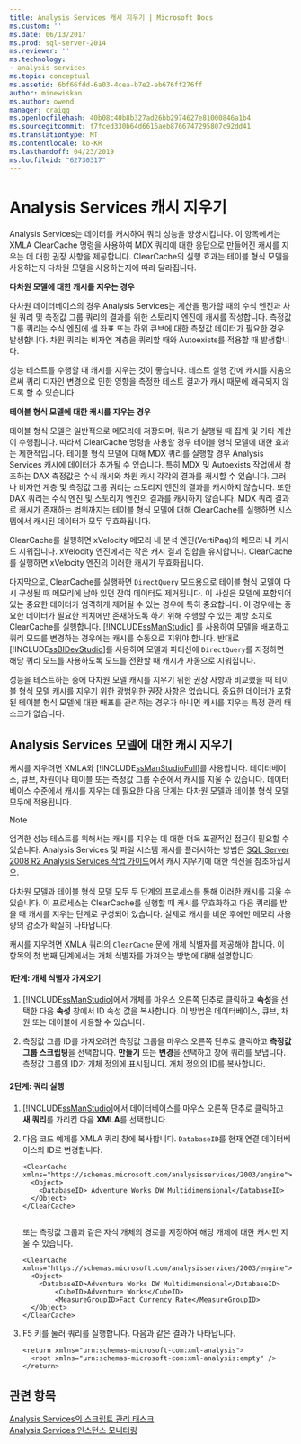 ```yaml
---
title: Analysis Services 캐시 지우기 | Microsoft Docs
ms.custom: ''
ms.date: 06/13/2017
ms.prod: sql-server-2014
ms.reviewer: ''
ms.technology:
- analysis-services
ms.topic: conceptual
ms.assetid: 6bf66fdd-6a03-4cea-b7e2-eb676ff276ff
author: minewiskan
ms.author: owend
manager: craigg
ms.openlocfilehash: 40b08c40b8b327ad26bb2974627e81000846a1b4
ms.sourcegitcommit: f7fced330b64d6616aeb8766747295807c92dd41
ms.translationtype: MT
ms.contentlocale: ko-KR
ms.lasthandoff: 04/23/2019
ms.locfileid: "62730317"
---
```

# <a name="clear-the-analysis-services-caches"></a>Analysis Services 캐시 지우기
  Analysis Services는 데이터를 캐시하여 쿼리 성능을 향상시킵니다. 이 항목에서는 XMLA ClearCache 명령을 사용하여 MDX 쿼리에 대한 응답으로 만들어진 캐시를 지우는 데 대한 권장 사항을 제공합니다. ClearCache의 실행 효과는 테이블 형식 모델을 사용하는지 다차원 모델을 사용하는지에 따라 달라집니다.  
  
 **다차원 모델에 대한 캐시를 지우는 경우**  
  
 다차원 데이터베이스의 경우 Analysis Services는 계산을 평가할 때의 수식 엔진과 차원 쿼리 및 측정값 그룹 쿼리의 결과를 위한 스토리지 엔진에 캐시를 작성합니다. 측정값 그룹 쿼리는 수식 엔진에 셀 좌표 또는 하위 큐브에 대한 측정값 데이터가 필요한 경우 발생합니다. 차원 쿼리는 비자연 계층을 쿼리할 때와 Autoexists를 적용할 때 발생합니다.  
  
 성능 테스트를 수행할 때 캐시를 지우는 것이 좋습니다. 테스트 실행 간에 캐시를 지움으로써 쿼리 디자인 변경으로 인한 영향을 측정한 테스트 결과가 캐시 때문에 왜곡되지 않도록 할 수 있습니다.  
  
 **테이블 형식 모델에 대한 캐시를 지우는 경우**  
  
 테이블 형식 모델은 일반적으로 메모리에 저장되며, 쿼리가 실행될 때 집계 및 기타 계산이 수행됩니다. 따라서 ClearCache 명령을 사용할 경우 테이블 형식 모델에 대한 효과는 제한적입니다. 테이블 형식 모델에 대해 MDX 쿼리를 실행할 경우 Analysis Services 캐시에 데이터가 추가될 수 있습니다. 특히 MDX 및 Autoexists 작업에서 참조하는 DAX 측정값은 수식 캐시와 차원 캐시 각각의 결과를 캐시할 수 있습니다. 그러나 비자연 계층 및 측정값 그룹 쿼리는 스토리지 엔진의 결과를 캐시하지 않습니다. 또한 DAX 쿼리는 수식 엔진 및 스토리지 엔진의 결과를 캐시하지 않습니다. MDX 쿼리 결과로 캐시가 존재하는 범위까지는 테이블 형식 모델에 대해 ClearCache를 실행하면 시스템에서 캐시된 데이터가 모두 무효화됩니다.  
  
 ClearCache를 실행하면 xVelocity 메모리 내 분석 엔진(VertiPaq)의 메모리 내 캐시도 지워집니다. xVelocity 엔진에서는 작은 캐시 결과 집합을 유지합니다. ClearCache를 실행하면 xVelocity 엔진의 이러한 캐시가 무효화됩니다.  
  
 마지막으로, ClearCache를 실행하면 `DirectQuery` 모드용으로 테이블 형식 모델이 다시 구성될 때 메모리에 남아 있던 잔여 데이터도 제거됩니다. 이 사실은 모델에 포함되어 있는 중요한 데이터가 엄격하게 제어될 수 있는 경우에 특히 중요합니다. 이 경우에는 중요한 데이터가 필요한 위치에만 존재하도록 하기 위해 수행할 수 있는 예방 조치로 ClearCache를 실행합니다. [!INCLUDE[ssManStudio](../../includes/ssmanstudio-md.md)] 를 사용하여 모델을 배포하고 쿼리 모드를 변경하는 경우에는 캐시를 수동으로 지워야 합니다. 반대로 [!INCLUDE[ssBIDevStudio](../../includes/ssbidevstudio-md.md)]를 사용하여 모델과 파티션에 `DirectQuery`를 지정하면 해당 쿼리 모드를 사용하도록 모드를 전환할 때 캐시가 자동으로 지워집니다.  
  
 성능을 테스트하는 중에 다차원 모델 캐시를 지우기 위한 권장 사항과 비교했을 때 테이블 형식 모델 캐시를 지우기 위한 광범위한 권장 사항은 없습니다. 중요한 데이터가 포함된 테이블 형식 모델에 대한 배포를 관리하는 경우가 아니면 캐시를 지우는 특정 관리 태스크가 없습니다.  
  
## <a name="clear-the-cache-for-analysis-services-models"></a>Analysis Services 모델에 대한 캐시 지우기  
 캐시를 지우려면 XMLA와 [!INCLUDE[ssManStudioFull](../../includes/ssmanstudiofull-md.md)]를 사용합니다. 데이터베이스, 큐브, 차원이나 테이블 또는 측정값 그룹 수준에서 캐시를 지울 수 있습니다. 데이터베이스 수준에서 캐시를 지우는 데 필요한 다음 단계는 다차원 모델과 테이블 형식 모델 모두에 적용됩니다.  
  
> [!NOTE]  
>  엄격한 성능 테스트를 위해서는 캐시를 지우는 데 대한 더욱 포괄적인 접근이 필요할 수 있습니다. Analysis Services 및 파일 시스템 캐시를 플러시하는 방법은 [SQL Server 2008 R2 Analysis Services 작업 가이드](https://go.microsoft.com/fwlink/?linkID=https://go.microsoft.com/fwlink/?LinkID=225539)에서 캐시 지우기에 대한 섹션을 참조하십시오.  
  
 다차원 모델과 테이블 형식 모델 모두 두 단계의 프로세스를 통해 이러한 캐시를 지울 수 있습니다. 이 프로세스는 ClearCache를 실행할 때 캐시를 무효화하고 다음 쿼리를 받을 때 캐시를 지우는 단계로 구성되어 있습니다. 실제로 캐시를 비운 후에만 메모리 사용량의 감소가 확실히 나타납니다.  
  
 캐시를 지우려면 XMLA 쿼리의 `ClearCache` 문에 개체 식별자를 제공해야 합니다. 이 항목의 첫 번째 단계에서는 개체 식별자를 가져오는 방법에 대해 설명합니다.  
  
#### <a name="step-1-get-the-object-identifier"></a>1단계: 개체 식별자 가져오기  
  
1.  [!INCLUDE[ssManStudio](../../includes/ssmanstudio-md.md)]에서 개체를 마우스 오른쪽 단추로 클릭하고 **속성**을 선택한 다음 **속성** 창에서 ID 속성 값을 복사합니다. 이 방법은 데이터베이스, 큐브, 차원 또는 테이블에 사용할 수 있습니다.  
  
2.  측정값 그룹 ID를 가져오려면 측정값 그룹을 마우스 오른쪽 단추로 클릭하고 **측정값 그룹 스크립팅**을 선택합니다. **만들기** 또는 **변경**을 선택하고 창에 쿼리를 보냅니다. 측정값 그룹의 ID가 개체 정의에 표시됩니다. 개체 정의의 ID를 복사합니다.  
  
#### <a name="step-2-run-the-query"></a>2단계: 쿼리 실행  
  
1.  [!INCLUDE[ssManStudio](../../includes/ssmanstudio-md.md)]에서 데이터베이스를 마우스 오른쪽 단추로 클릭하고 **새 쿼리**를 가리킨 다음 **XMLA**를 선택합니다.  
  
2.  다음 코드 예제를 XMLA 쿼리 창에 복사합니다. `DatabaseID`를 현재 연결 데이터베이스의 ID로 변경합니다.  
  
    ```  
    <ClearCache xmlns="https://schemas.microsoft.com/analysisservices/2003/engine">  
      <Object>  
        <DatabaseID> Adventure Works DW Multidimensional</DatabaseID>  
      </Object>  
    </ClearCache>  
  
    ```  
  
     또는 측정값 그룹과 같은 자식 개체의 경로를 지정하여 해당 개체에 대한 캐시만 지울 수 있습니다.  
  
    ```  
    <ClearCache xmlns="https://schemas.microsoft.com/analysisservices/2003/engine">  
      <Object>  
        <DatabaseID>Adventure Works DW Multidimensional</DatabaseID>  
            <CubeID>Adventure Works</CubeID>  
            <MeasureGroupID>Fact Currency Rate</MeasureGroupID>  
      </Object>  
    </ClearCache>  
    ```  
  
3.  F5 키를 눌러 쿼리를 실행합니다. 다음과 같은 결과가 나타납니다.  
  
    ```  
    <return xmlns="urn:schemas-microsoft-com:xml-analysis">  
      <root xmlns="urn:schemas-microsoft-com:xml-analysis:empty" />  
    </return>  
    ```  
  
## <a name="see-also"></a>관련 항목  
 [Analysis Services의 스크립트 관리 태스크](../script-administrative-tasks-in-analysis-services.md)   
 [Analysis Services 인스턴스 모니터링](monitor-an-analysis-services-instance.md)  
  
  

